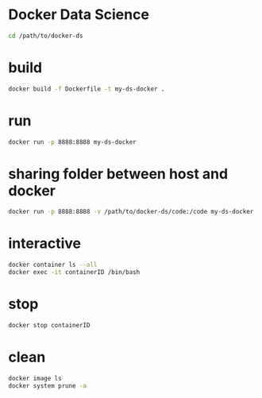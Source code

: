 # Docker Data Science 
```bash
cd /path/to/docker-ds
```

# build
```bash
docker build -f Dockerfile -t my-ds-docker .
```

# run
```bash
docker run -p 8888:8888 my-ds-docker
```

# sharing folder between host and docker
```bash
docker run -p 8888:8888 -v /path/to/docker-ds/code:/code my-ds-docker
```

# interactive
```bash
docker container ls --all
docker exec -it containerID /bin/bash
```

# stop
```bash
docker stop containerID
```

# clean
```bash
docker image ls
docker system prune -a
```
